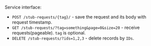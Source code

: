Service interface:
- `POST /stub-requests/{tag}/` - save the request and its body with request timestamp.
- `GET /stub-requests/?tag=something&page=0&size=20` - receive requests(pageable). `tag` is optional.
- `DELETE /stub-requests/?ids=1,2,3` - delete records by `IDs`.
